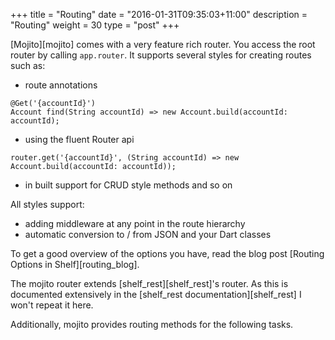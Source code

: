 +++
title = "Routing"
date = "2016-01-31T09:35:03+11:00"
description = "Routing"
weight = 30
type = "post"
+++

[Mojito][mojito] comes with a very feature rich router. You access the root router by calling `app.router`. It supports several styles for creating routes such as:

* route annotations
```
@Get('{accountId}')
Account find(String accountId) => new Account.build(accountId: accountId);
```
* using the fluent Router api
```
router.get('{accountId}', (String accountId) => new Account.build(accountId: accountId));
```
* in built support for CRUD style methods and so on

All styles support:

 - adding middleware at any point in the route hierarchy
 - automatic conversion to / from JSON and your Dart classes

To get a good overview of the options you have, read the blog post [Routing Options in Shelf][routing_blog].

The mojito router extends [shelf_rest][shelf_rest]'s router. As this is documented extensively in the [shelf_rest documentation][shelf_rest] I won't repeat it here.

Additionally, mojito provides routing methods for the following tasks.

